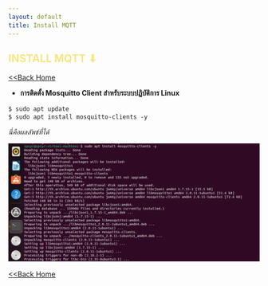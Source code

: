```yaml
---
layout: default
title: Install MQTT
---
```


<h2 style="color:#F7E684"> <b> INSTALL MQTT ⬇ </b> </h2>

[<<Back Home]

[<<Back Home]: https://spcyr.github.io/

* __การติดตั้ง Mosquitto Client สำหรับระบบปฏิบัติการ Linux__

```
$ sudo apt update
$ sudo apt install mosquitto-clients -y
```
*นี่คือผลลัพธ์ที่ได้*

![](git/mqtt-y.png)


[<<Back Home]

